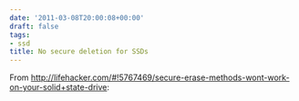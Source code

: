 ```yaml
---
date: '2011-03-08T20:00:08+00:00'
draft: false
tags:
- ssd
title: No secure deletion for SSDs
---
```


From http://lifehacker.com/#!5767469/secure-erase-methods-wont-work-on-your-solid+state-drive:
